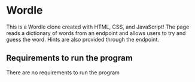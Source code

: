 # Wordle

This is a Wordle clone created with HTML, CSS, and JavaScript!
The page reads a dictionary of words from an endpoint and allows users to try and guess the word. Hints are also provided through the endpoint.

## Requirements to run the program

There are no requirements to run the program
